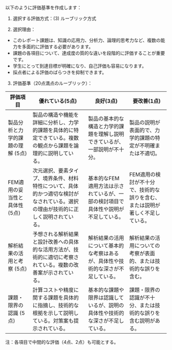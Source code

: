 以下のように評価基準を作成します：

1. 選択する評価方式：(3) ルーブリック方式

2. 選択理由：
- このレポート課題は、知識の応用力、分析力、論理的思考力など、複数の能力を多面的に評価する必要があります。
- 課題の各項目について、達成度の質的な違いを段階的に評価することが重要です。
- 学生にとって到達目標が明確になり、自己評価も容易になります。
- 採点者による評価のばらつきを抑制できます。

3. 評価基準（20点満点のルーブリック）：

| 評価項目 | 優れている(5点) | 良好(3点) | 要改善(1点) |
|---------|----------------|-----------|------------|
| 製品分析と力学的課題の理解 (5点) | 製品の構造や機能を詳細に分析し、力学的課題を具体的に特定できている。複数の観点から課題を論理的に説明している。 | 製品の基本的な構造と力学的課題を理解し説明できているが、一部説明が不十分。 | 製品の説明が表面的で、力学的課題の特定が不明確または不適切。 |
| FEM適用の妥当性と具体性 (5点) | 次元選択、要素タイプ、境界条件、材料特性について、具体的かつ適切な検討がなされている。選択の理由が技術的に正しく説明されている。 | 基本的なFEM適用方法は示されているが、一部の検討項目で具体性や説明が不足している。 | FEM適用の検討が不十分で、技術的な誤りを含む、または説明が著しく不足している。 |
| 解析結果の活用と考察 (5点) | 予想される解析結果と設計改善への具体的な活用方法が、技術的に適切に考察されている。複数の改善案が示されている。 | 解析結果の活用について基本的な考察はあるが、具体性や技術的な深さが不足している。 | 解析結果の活用についての考察が表面的、または技術的な誤りを含む。 |
| 課題・限界の認識 (5点) | 計算コストや精度に関する課題を具体的に指摘し、技術的な根拠を示して説明している。対策案も提示されている。 | 基本的な課題や限界は認識しているが、説明の具体性や技術的な深さが不足している。 | 課題・限界の認識が不十分、または技術的な誤りを含む説明がある。 |

注：各項目で中間的な評価（4点、2点）も可能とする。